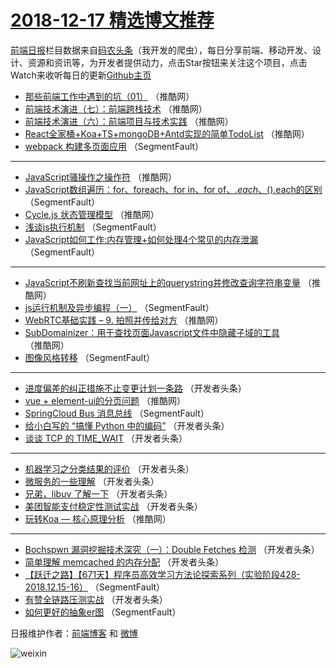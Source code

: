 # [2018-12-17 精选博文推荐](https://toutiao.qdkfweb.cn/date/2018/12/17)

[前端日报](https://qdkfweb.cn/c/news)栏目数据来自[码农头条](https://toutiao.qdkfweb.cn/)（我开发的爬虫），每日分享前端、移动开发、设计、资源和资讯等，为开发者提供动力，点击Star按钮来关注这个项目，点击Watch来收听每日的更新[Github主页](https://github.com/kujian/frontendDaily)
* [那些前端工作中遇到的坑（01）](https://toutiao.qdkfweb.cn/94871.html) （推酷网）
* [前端技术演进（七）：前端跨栈技术](https://toutiao.qdkfweb.cn/94877.html) （推酷网）
* [前端技术演进（六）：前端项目与技术实践](https://toutiao.qdkfweb.cn/94878.html) （推酷网）
* [React全家桶+Koa+TS+mongoDB+Antd实现的简单TodoList](https://toutiao.qdkfweb.cn/94879.html) （推酷网）
* [webpack 构建多页面应用](https://toutiao.qdkfweb.cn/94836.html) （SegmentFault）

***
* [JavaScript骚操作之操作符](https://toutiao.qdkfweb.cn/94873.html) （推酷网）
* [JavaScript数组遍历：for、foreach、for in、for of、$.each、$().each的区别](https://toutiao.qdkfweb.cn/94834.html) （SegmentFault）
* [Cycle.js 状态管理模型](https://toutiao.qdkfweb.cn/94868.html) （推酷网）
* [浅谈js执行机制](https://toutiao.qdkfweb.cn/94837.html) （SegmentFault）
* [JavaScript如何工作:内存管理+如何处理4个常见的内存泄漏](https://toutiao.qdkfweb.cn/94838.html) （SegmentFault）

***
* [JavaScript不刷新查找当前网址上的querystring并修改查询字符串变量](https://toutiao.qdkfweb.cn/94874.html) （推酷网）
* [js运行机制及异步编程（一）](https://toutiao.qdkfweb.cn/94835.html) （SegmentFault）
* [WebRTC基础实践 &#8211; 9. 拍照并传给对方](https://toutiao.qdkfweb.cn/94869.html) （推酷网）
* [SubDomainizer：用于查找页面Javascript文件中隐藏子域的工具](https://toutiao.qdkfweb.cn/94872.html) （推酷网）
* [图像风格转移](https://toutiao.qdkfweb.cn/94842.html) （SegmentFault）

***
* [进度偏差的纠正措施不止变更计划一条路](https://toutiao.qdkfweb.cn/94853.html) （开发者头条）
* [vue + element-ui的分页问题](https://toutiao.qdkfweb.cn/94876.html) （推酷网）
* [SpringCloud Bus 消息总线](https://toutiao.qdkfweb.cn/94843.html) （SegmentFault）
* [给小白写的 “搞懂 Python 中的编码”](https://toutiao.qdkfweb.cn/94854.html) （开发者头条）
* [谈谈 TCP 的 TIME_WAIT](https://toutiao.qdkfweb.cn/94844.html) （开发者头条）

***
* [机器学习之分类结果的评价](https://toutiao.qdkfweb.cn/94855.html) （开发者头条）
* [微服务的一些理解](https://toutiao.qdkfweb.cn/94845.html) （开发者头条）
* [兄弟，libuv 了解一下](https://toutiao.qdkfweb.cn/94846.html) （开发者头条）
* [美团智能支付稳定性测试实战](https://toutiao.qdkfweb.cn/94847.html) （开发者头条）
* [玩转Koa &#8212; 核心原理分析](https://toutiao.qdkfweb.cn/94870.html) （推酷网）

***
* [Bochspwn 漏洞挖掘技术深究（一）：Double Fetches 检测](https://toutiao.qdkfweb.cn/94848.html) （开发者头条）
* [简单理解 memcached 的内存分配](https://toutiao.qdkfweb.cn/94849.html) （开发者头条）
* [【跃迁之路】【671天】程序员高效学习方法论探索系列（实验阶段428-2018.12.15-16）](https://toutiao.qdkfweb.cn/94839.html) （SegmentFault）
* [有赞全链路压测实战](https://toutiao.qdkfweb.cn/94850.html) （开发者头条）
* [如何更好的抽象er图](https://toutiao.qdkfweb.cn/94840.html) （SegmentFault）

日报维护作者：[前端博客](https://qdkfweb.cn/) 和 [微博](https://qdkfweb.cn/go/weibo)

![weixin](https://user-images.githubusercontent.com/3055447/38468989-651132ac-3b80-11e8-8e6b-15122322a9d7.png)